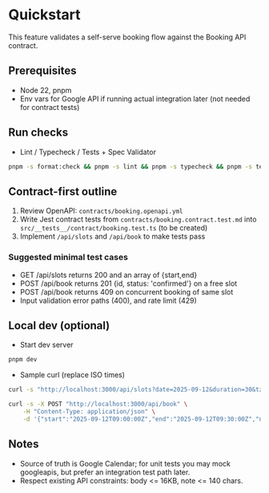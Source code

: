 # Quickstart

This feature validates a self-serve booking flow against the Booking API
contract.

## Prerequisites

- Node 22, pnpm
- Env vars for Google API if running actual integration later (not needed for
  contract tests)

## Run checks

- Lint / Typecheck / Tests + Spec Validator

```zsh
pnpm -s format:check && pnpm -s lint && pnpm -s typecheck && pnpm -s test -i && ./spec/scripts/validate-spec.sh
```

## Contract-first outline

1. Review OpenAPI: `contracts/booking.openapi.yml`
2. Write Jest contract tests from `contracts/booking.contract.test.md` into
   `src/__tests__/contract/booking.test.ts` (to be created)
3. Implement `/api/slots` and `/api/book` to make tests pass

### Suggested minimal test cases

- GET /api/slots returns 200 and an array of {start,end}
- POST /api/book returns 201 {id, status: 'confirmed'} on a free slot
- POST /api/book returns 409 on concurrent booking of same slot
- Input validation error paths (400), and rate limit (429)

## Local dev (optional)

- Start dev server

```zsh
pnpm dev
```

- Sample curl (replace ISO times)

```zsh
curl -s "http://localhost:3000/api/slots?date=2025-09-12&duration=30&tz=Asia/Tokyo" | jq .

curl -s -X POST "http://localhost:3000/api/book" \
	-H "Content-Type: application/json" \
	-d '{"start":"2025-09-12T09:00:00Z","end":"2025-09-12T09:30:00Z","name":"Taro","email":"taro@example.com","note":"hello"}' | jq .
```

## Notes

- Source of truth is Google Calendar; for unit tests you may mock googleapis,
  but prefer an integration test path later.
- Respect existing API constraints: body <= 16KB, note <= 140 chars.

